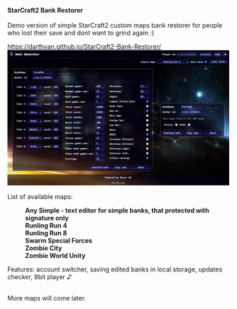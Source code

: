 <b>StarCraft2 Bank Restorer</b><br/><br/>
Demo version of simple StarCraft2 custom maps bank restorer for people who lost their save and dont want to grind again :)

https://darthvan.github.io/StarCraft2-Bank-Restorer/<br/>
<img src="./img.png" alt="img.png" width="500" />

List of available maps:<br/><b>
<dl>
 <dd>
  Any Simple - text editor for simple banks, that protected with signature only<br/>
  Runling Run 4<br/>
  Runling Run 8<br/>
  Swarm Special Forces<br/>
  Zombie City<br/>
  Zombie World Unity<br/>
 </dd>
</dl></b>

Features: account switcher, saving edited banks in local storage, updates checker, 8bit player ♪

<br/>More maps will come later.
